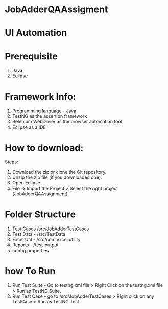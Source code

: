 # JobAdderQAAssigment
# UI Automation 

# Prerequisite 
1. Java 
2. Eclipse

# Framework Info: 
1. Programming language - Java
2. TestNG as the assertion framework
3. Selenium WebDriver as the browser automation tool
4. Eclipse as a IDE

# How to download:
Steps: 
1. Download the zip or clone the Git repository.
2. Unzip the zip file (if you downloaded one).
3. Open Eclipse
4. File -> Import the Project > Select the right project (JobAdderQAAssignment)

# Folder Structure 
1. Test Cases  /src/JobAdderTestCases
2. Test Data - /src/TestData
3. Excel Util - /src/com.excel.utility
4. Reports - /test-output
5. config.properties

# how To Run
1. Run Test Suite - Go to testng.xml file > Right Click on the testng.xml file >  Run as TestNG Suite.
2. Run Test Case - go to /src/JobAdderTestCases > Right click on any TestCase > Run as TestNG Test



